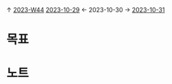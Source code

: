 
↑ [2023-W44](2023-W44.md)
[2023-10-29](2023-10-29.md) ← 2023-10-30 → [2023-10-31](2023-10-31.md)


# 목표



# 노트




